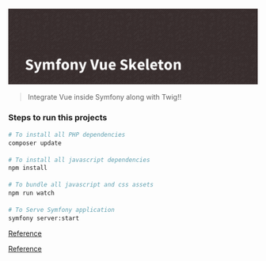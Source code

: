 ![Vue Symfony Skeleton](./assets/images/banner.png)

> Integrate Vue inside Symfony along with Twig!!

### Steps to run this projects

```bash
# To install all PHP dependencies
composer update

# To install all javascript dependencies
npm install

# To bundle all javascript and css assets
npm run watch

# To Serve Symfony application
symfony server:start
```

[Reference](https://gopibabu.hashnode.dev/integrate-vuejs-symfony)

[Reference](https://blog.elao.com/fr/dev/comment-integrer-vue-js-application-symfony/)
